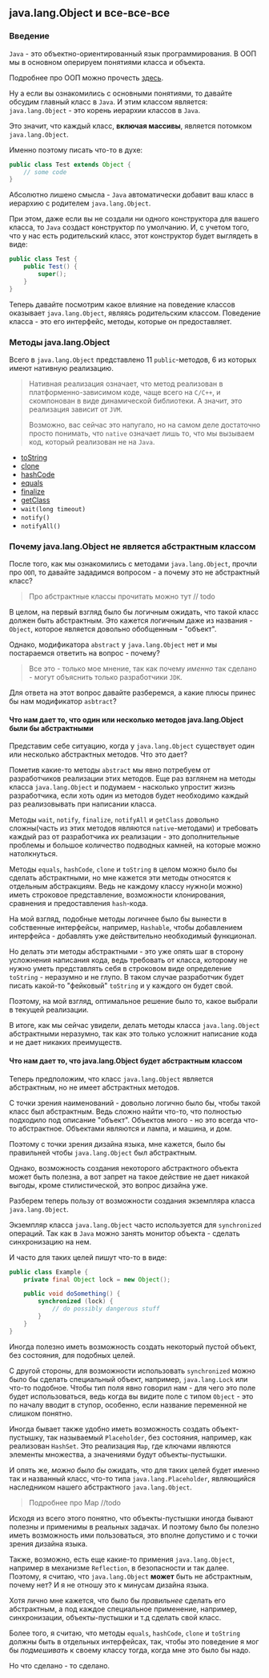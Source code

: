 ## java.lang.Object и все-все-все

### Введение

`Java` - это объектно-ориентированный язык программирования.
В ООП мы в основном оперируем понятиями класса и объекта.

Подробнее про ООП можно прочесть [здесь](../oop/intro.md).

Ну а если вы ознакомились с основными понятиями, то давайте обсудим главный класс в `Java`.
И этим классом является: `java.lang.Object` - это корень иерархии классов в `Java`.

Это значит, что каждый класс, **включая массивы**, является потомком `java.lang.Object`.

Именно поэтому писать что-то в духе:

```java
public class Test extends Object {
    // some code
}
```

Абсолютно лишено смысла - `Java` автоматически добавит ваш класс в иерархию с родителем `java.lang.Object`.

При этом, даже если вы не создали ни одного конструктора для вашего класса, то `Java` создаст конструктор по умолчанию.
И, с учетом того, что у нас есть родительский класс, этот конструктор будет выглядеть в виде:

```java
public class Test {
    public Test() {
        super();
    }
}
```

Теперь давайте посмотрим какое влияние на поведение классов оказывает `java.lang.Object`, являясь родительским классом.
Поведение класса - это его интерфейс, методы, которые он предоставляет.

### Методы java.lang.Object

Всего в `java.lang.Object` представлено 11 `public`-методов, 6 из которых имеют нативную реализацию.

> Нативная реализация означает, что метод реализован в платформенно-зависимом коде, чаще всего на `C/C++`, и скомпонован в виде динамической библиотеки.
> А значит, это реализация зависит от `JVM`.
>
> Возможно, вас сейчас это напугало, но на самом деле достаточно просто понимать, что `native` означает лишь то, что мы вызываем код, который реализован не на `Java`.

* [toString](./toString.md)
* [clone](./clone.md)
* [hashCode](./hashcode.md)
* [equals](./equals.md)
* [finalize](./finalize.md)
* [getClass](./getClass.md)
* `wait(long timeout)`
* `notify()`
* `notifyAll()`

### Почему java.lang.Object не является абстрактным классом

После того, как мы ознакомились с методами `java.lang.Object`, прочли про `ООП`, то давайте зададимся вопросом - а почему это не абстрактный класс?

> Про абстрактные классы прочитать можно тут // todo

В целом, на первый взгляд было бы логичным ожидать, что такой класс должен быть абстрактным.
Это кажется логичным даже из названия - `Object`, которое является довольно обобщенным - "объект".

Однако, модификатора `abstract` у `java.lang.Object` нет и мы постараемся ответить на вопрос - почему?

> Все это - только мое мнение, так как почему *именно* так сделано - могут объяснить только разработчики `JDK`.

Для ответа на этот вопрос давайте разберемся, а какие плюсы принес бы нам модификатор `asbtract`?

#### Что нам дает то, что один или несколько методов java.lang.Object были бы абстрактными

Представим себе ситуацию, когда у `java.lang.Object` существует один или несколько абстрактных методов.
Что это дает?

Пометив какие-то методы `abstract` мы явно потребуем от разработчиков реализации этих методов.
Еще раз взглянем на методы класса `java.lang.Object` и подумаем - насколько упростит жизнь разработчика, если хоть один из методов будет необходимо каждый раз реализовывать при написании класса.

Методы `wait`, `notify`, `finalize`, `notifyAll` и `getClass` довольно сложны(часть из этих методов являются `native`-методами) и требовать каждый раз от разработчика их реализации - это дополнительные проблемы и большое количество подводных камней, на которые можно натолкнуться.

Методы `equals`, `hashCode`, `clone` и `toString` в целом можно было бы сделать абстрактными, но мне кажется эти методы относятся к отдельным абстракциям.
Ведь не каждому классу нужно(и можно) иметь строковое представление, возможности клонирования, сравнения и предоставления `hash`-кода.

На мой взгляд, подобные методы логичнее было бы вынести в собственные интерфейсы, например, `Hashable`, чтобы добавлением интерфейса - добавлять уже действительно необходимый функционал.

Но делать эти методы абстрактными - это уже опять шаг в сторону усложнения написания кода, ведь требовать от класса, которому не нужно уметь представлять себя в строковом виде определение `toString` - неразумно и не глупо. В таком случае разработчик будет писать какой-то "фейковый" `toString` и у каждого он будет свой. 

Поэтому, на мой взгляд, оптимальное решение было то, какое выбрали в текущей реализации.

В итоге, как мы сейчас увидели, делать методы класса `java.lang.Object` абстрактными неразумно, так как это только усложнит написание кода и не дает никаких преимуществ.

#### Что нам дает то, что java.lang.Object будет абстрактным классом

Теперь предположим, что класс `java.lang.Object` является абстрактным, но не имеет абстрактных методов.

С точки зрения наименований - довольно логично было бы, чтобы такой класс был абстрактным.
Ведь сложно найти что-то, что полностью подходило под описание "объект". 
Объектов много - но это всегда что-то абстрактное. Объектами являются и лампа, и машина, и дом.

Поэтому с точки зрения дизайна языка, мне кажется, было бы правильней чтобы `java.lang.Object` был абстрактным.

Однако, возможность создания некоторого абстрактного объекта может быть полезна, а вот запрет на такое действие не дает никакой выгоды, кроме стилистической, это вопрос дизайна уже.

Разберем теперь пользу от возможности создания экземпляра класса `java.lang.Object`.

Экземпляр класса `java.lang.Object` часто используется для `synchronized` операций.
Так как в `Java` можно занять монитор объекта - сделать синхронизацию на нем.

И часто для таких целей пишут что-то в виде:

```java
public class Example {
    private final Object lock = new Object();

    public void doSomething() {
        synchronized (lock) {
            // do possibly dangerous stuff
        }
    }
}
```

Иногда полезно иметь возможность создать некоторый пустой объект, без состояния, для подобных целей.

С другой стороны, для возможности использовать `synchronized` можно было бы сделать специальный объект, например, `java.lang.Lock` или что-то подобное.
Чтобы тип поля явно говорил нам - для чего это поле будет использоваться, ведь когда вы видите поле с типом `Object` - это по началу вводит в ступор, особенно, если название переменной не слишком понятно.

Иногда бывает также удобно иметь возможность создать объект-пустышку, так называемый `Placeholder`, без состояния, например, как реализован `HashSet`.
Это реализация `Map`, где ключами являются элементы множества, а значениями будут объекты-пустышки.

И опять же, *можно было бы* ожидать, что для таких целей будет именно так и названный класс, что-то типа `java.lang.Placeholder`, являющийся наследником нашего абстрактного `java.lang.Object`.

> Подробнее про Map //todo

Исходя из всего этого понятно, что объекты-пустышки иногда бывают полезны и применимы в реальных задачах. И поэтому было бы полезно иметь возможность ими пользоваться, это вполне допустимо и с точки зрения дизайна языка.

Также, возможно, есть еще какие-то примения `java.lang.Object`, например в механизме `Reflection`, в безопасности и так далее.
Поэтому, я считаю, что `java.lang.Object` **может** быть не абстрактным, почему нет?
И я не отношу это к минусам дизайна языка.

Хотя лично мне кажется, что было бы *правильнее* сделать его абстрактным, а под каждое специальное применение, например, синхронизации, объекты-пустышки и т.д сделать свой класс. 

Более того, я считаю, что методы `equals`, `hashCode`, `clone` и `toString` должны быть в отдельных интерфейсах, так, чтобы это поведение я мог бы *подмешивать* к своему классу тогда, когда мне это было бы надо.

Но что сделано - то сделано.